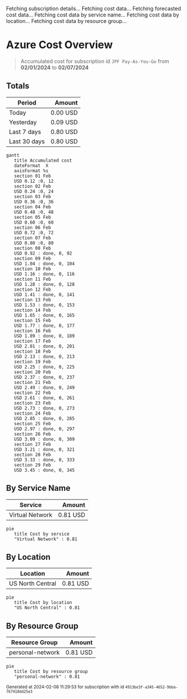 Fetching subscription details...
Fetching cost data...
Fetching forecasted cost data...
Fetching cost data by service name...
Fetching cost data by location...
Fetching cost data by resource group...
# Azure Cost Overview

> Accumulated cost for subscription id `JPF Pay-As-You-Go` from **02/01/2024** to **02/07/2024**

## Totals

|Period|Amount|
|---|---:|
|Today|0.00 USD|
|Yesterday|0.09 USD|
|Last 7 days|0.80 USD|
|Last 30 days|0.80 USD|

```mermaid
gantt
   title Accumulated cost
   dateFormat  X
   axisFormat %s
   section 01 Feb
   USD 0.12 :0, 12
   section 02 Feb
   USD 0.24 :0, 24
   section 03 Feb
   USD 0.36 :0, 36
   section 04 Feb
   USD 0.48 :0, 48
   section 05 Feb
   USD 0.60 :0, 60
   section 06 Feb
   USD 0.72 :0, 72
   section 07 Feb
   USD 0.80 :0, 80
   section 08 Feb
   USD 0.92 : done, 0, 92
   section 09 Feb
   USD 1.04 : done, 0, 104
   section 10 Feb
   USD 1.16 : done, 0, 116
   section 11 Feb
   USD 1.28 : done, 0, 128
   section 12 Feb
   USD 1.41 : done, 0, 141
   section 13 Feb
   USD 1.53 : done, 0, 153
   section 14 Feb
   USD 1.65 : done, 0, 165
   section 15 Feb
   USD 1.77 : done, 0, 177
   section 16 Feb
   USD 1.89 : done, 0, 189
   section 17 Feb
   USD 2.01 : done, 0, 201
   section 18 Feb
   USD 2.13 : done, 0, 213
   section 19 Feb
   USD 2.25 : done, 0, 225
   section 20 Feb
   USD 2.37 : done, 0, 237
   section 21 Feb
   USD 2.49 : done, 0, 249
   section 22 Feb
   USD 2.61 : done, 0, 261
   section 23 Feb
   USD 2.73 : done, 0, 273
   section 24 Feb
   USD 2.85 : done, 0, 285
   section 25 Feb
   USD 2.97 : done, 0, 297
   section 26 Feb
   USD 3.09 : done, 0, 309
   section 27 Feb
   USD 3.21 : done, 0, 321
   section 28 Feb
   USD 3.33 : done, 0, 333
   section 29 Feb
   USD 3.45 : done, 0, 345
```

## By Service Name

|Service|Amount|
|---|---:|
|Virtual Network|0.81 USD|

```mermaid
pie
   title Cost by service
   "Virtual Network" : 0.81
```

## By Location

|Location|Amount|
|---|---:|
|US North Central|0.81 USD|

```mermaid
pie
   title Cost by location
   "US North Central" : 0.81
```

## By Resource Group

|Resource Group|Amount|
|---|---:|
|personal-network|0.81 USD|

```mermaid
pie
   title Cost by resource group
   "personal-network" : 0.81
```

<sup>Generated at 2024-02-08 11:29:53 for subscription with id `4913be3f-a345-4652-9bba-767418dd25e3`</sup>
